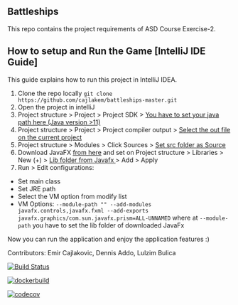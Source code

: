 Battleships
----------
This repo contains the project requirements of ASD Course Exercise-2.

How to setup and Run the Game [IntelliJ IDE Guide]
------------------------------
This guide explains how to run this project in IntelliJ IDEA.

1. Clone the repo locally `git clone https://github.com/cajlakem/battleships-master.git`
2. Open the project in intelliJ
3. Project structure > Project > Project SDK > <ins> You have to set your java path here (Java version >11)</ins>
4. Project structure > Project > Project compiler output > <ins>Select the out file on the current project </ins>
5. Project structure > Modules > Click Sources > <ins> Set src folder as Source </ins>
6. Download JavaFX [from here](https://gluonhq.com/products/javafx/) and set on Project structure > Libraries > New (+) > <ins> Lib folder from Javafx </ins> > Add > Apply
7.  Run > Edit configurations:
- Set main class
- Set JRE path
- Select the VM option from modify list
- VM Options:
`--module-path "" --add-modules javafx.controls,javafx.fxml --add-exports javafx.graphics/com.sun.javafx.prism=ALL-UNNAMED` where at `--module-path` you have to set the lib folder of downloaded JavaFx

Now you can run the application and enjoy the application features :) 

Contributors:  Emir Cajlakovic, Dennis Addo, Lulzim Bulica




[![Build Status](https://travis-ci.com/devopsusr-tech/travis-battleship.svg?token=XtFwzcynvnyLtG7BsR4i&branch=master)](https://travis-ci.com/devopsusr-tech/travis-battleship)


[![dockerbuild](https://img.shields.io/docker/build/lulzimbulica/battleship)](https://img.shields.io/docker/build/lulzimbulica/battleship)

[![codecov](https://codecov.io/gh/devopsusr-tech/travis-battleship/branch/main/graph/badge.svg?token=5IZ74QSVE2)](https://codecov.io/gh/devopsusr-tech/travis-battleship)
